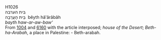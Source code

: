 <body>
  <p>H1026<br>  בּית הערבה  <br> בֵּיתּ הָעֲרָבָה  ‎  bêyth hâ‛ărâbâh  <br><i>bayth</i> <i>haw-ar-aw-baw‘ </i><br>From <a href="h1004.htm">1004</a> and <a href="h6160.htm">6160</a> with the article interposed; <i>house</i> <i>of</i> <i>the</i> <i>Desert</i>; <i>Beth-ha-Arabah</i>, a place in Palestine: - Beth-arabah.<br></p>
 </body>